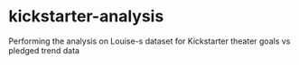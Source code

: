 # kickstarter-analysis
Performing the analysis on Louise-s dataset for Kickstarter theater goals vs pledged trend data
